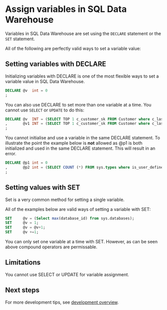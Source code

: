 <properties
   pageTitle="Assign variables in SQL Data Warehouse | Microsoft Azure"
   description="Tips for assigning Transact-SQL variables in Azure SQL Data Warehouse for developing solutions."
   services="sql-data-warehouse"
   documentationCenter="NA"
   authors="jrowlandjones"
   manager="barbkess"
   editor=""/>

<tags
   ms.service="sql-data-warehouse"
   ms.devlang="NA"
   ms.topic="article"
   ms.tgt_pltfrm="NA"
   ms.workload="data-services"
   ms.date="06/14/2016"
   ms.author="jrj;barbkess;sonyama"/>

# Assign variables in SQL Data Warehouse
Variables in SQL Data Warehouse are set using the `DECLARE` statement or the `SET` statement.

All of the following are perfectly valid ways to set a variable value:

## Setting variables with DECLARE

Initializing variables with DECLARE is one of the most flexible ways to set a variable value in SQL Data Warehouse.

```sql
DECLARE @v  int = 0
;
```

You can also use DECLARE to set more than one variable at a time. You cannot use `SELECT` or `UPDATE` to do this:

```sql
DECLARE @v  INT = (SELECT TOP 1 c_customer_sk FROM Customer where c_last_name = 'Smith')
,       @v1 INT = (SELECT TOP 1 c_customer_sk FROM Customer where c_last_name = 'Jones')
;
```

You cannot initialise and use a variable in the same DECLARE statement. To illustrate the point the example below is **not** allowed as @p1 is both initialized and used in the same DECLARE statement. This will result in an error.

```sql
DECLARE @p1 int = 0
,       @p2 int = (SELECT COUNT (*) FROM sys.types where is_user_defined = @p1 )
;
```

## Setting values with SET
Set is a very common method for setting a single variable.

All of the examples below are valid ways of setting a variable with SET:

```sql
SET     @v = (Select max(database_id) from sys.databases);
SET     @v = 1;
SET     @v = @v+1;
SET     @v +=1;
```

You can only set one variable at a time with SET. However, as can be seen above compound operators are permissable.

## Limitations
You cannot use SELECT or UPDATE for variable assignment.


## Next steps
For more development tips, see [development overview][].

<!--Image references-->

<!--Article references-->
[development overview]: sql-data-warehouse-overview-develop.md

<!--MSDN references-->

<!--Other Web references-->
